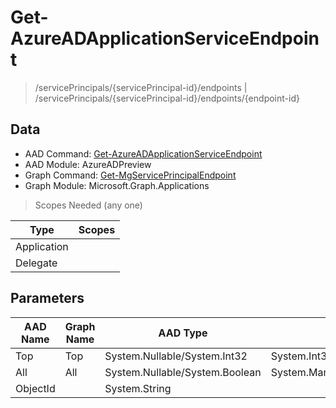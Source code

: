 # Get-AzureADApplicationServiceEndpoint

> /servicePrincipals/{servicePrincipal-id}/endpoints | /servicePrincipals/{servicePrincipal-id}/endpoints/{endpoint-id}

## Data

+ AAD Command: [Get-AzureADApplicationServiceEndpoint](https://docs.microsoft.com/en-us/powershell/module/AzureADPreview/Get-AzureADApplicationServiceEndpoint)
+ AAD Module: AzureADPreview
+ Graph Command: [Get-MgServicePrincipalEndpoint](https://docs.microsoft.com/en-us/powershell/module/Microsoft.Graph.Applications/Get-MgServicePrincipalEndpoint)
+ Graph Module: Microsoft.Graph.Applications

> Scopes Needed (any one)

|Type|Scopes|
|---|---|
|Application||
|Delegate||

## Parameters

|AAD Name|Graph Name|AAD Type|Graph Type|Infos|
|---|---|---|---|---|
|Top|Top|System.Nullable/System.Int32|System.Int32||
|All|All|System.Nullable/System.Boolean|System.Management.Automation.SwitchParameter||
|ObjectId||System.String|||

